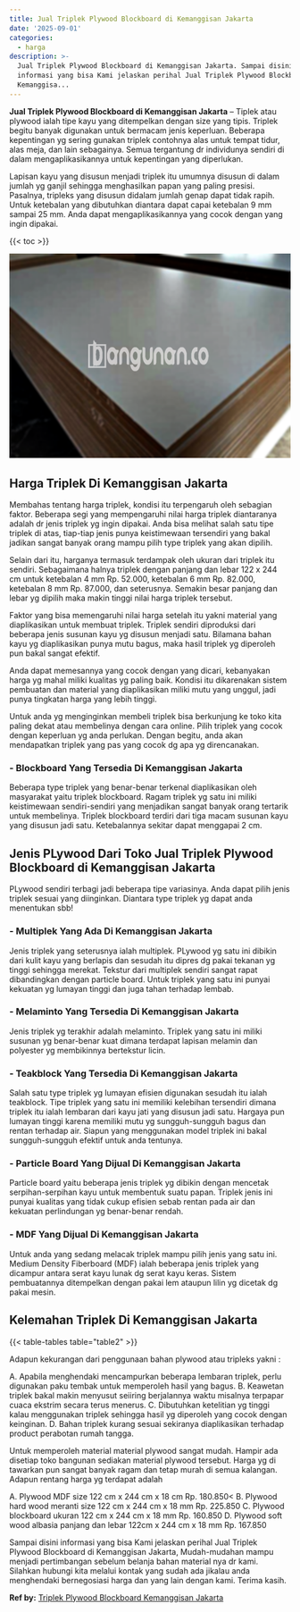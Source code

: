 ```yaml
---
title: Jual Triplek Plywood Blockboard di Kemanggisan Jakarta
date: '2025-09-01'
categories:
  - harga
description: >-
  Jual Triplek Plywood Blockboard di Kemanggisan Jakarta. Sampai disini
  informasi yang bisa Kami jelaskan perihal Jual Triplek Plywood Blockboard di
  Kemanggisa...
---
```


**Jual Triplek Plywood Blockboard di Kemanggisan Jakarta** – Tiplek atau plywood ialah tipe kayu yang ditempelkan dengan size yang tipis. Triplek begitu banyak digunakan untuk bermacam jenis keperluan. Beberapa kepentingan yg sering gunakan triplek contohnya alas untuk tempat tidur, alas meja, dan lain sebagainya. Semua tergantung dr individunya sendiri di dalam mengaplikasikannya untuk kepentingan yang diperlukan.

Lapisan kayu yang disusun menjadi triplek itu umumnya disusun di dalam jumlah yg ganjil sehingga menghasilkan papan yang paling presisi. Pasalnya, tripleks yang disusun didalam jumlah genap dapat tidak rapih. Untuk ketebalan yang dibutuhkan diantara dapat capai ketebalan 9 mm sampai 25 mm. Anda dapat mengaplikasikannya yang cocok dengan yang ingin dipakai.

{{< toc >}}

![Jual Triplek Plywood Blockboard di Kemanggisan Jakarta](/images/jual-triplek-murah-31.png)

## Harga Triplek Di Kemanggisan Jakarta

Membahas tentang harga triplek, kondisi itu terpengaruh oleh sebagian faktor. Beberapa segi yang mempengaruhi nilai harga triplek diantaranya adalah dr jenis triplek yg ingin dipakai. Anda bisa melihat salah satu tipe triplek di atas, tiap-tiap jenis punya keistimewaan tersendiri yang bakal jadikan sangat banyak orang mampu pilih type triplek yang akan dipilih.

Selain dari itu, harganya termasuk terdampak oleh ukuran dari triplek itu sendiri. Sebagaimana halnya triplek dengan panjang dan lebar 122 x 244 cm untuk ketebalan 4 mm Rp. 52.000, ketebalan 6 mm Rp. 82.000, ketebalan 8 mm Rp. 87.000, dan seterusnya. Semakin besar panjang dan lebar yg dipilih maka makin tinggi nilai harga triplek tersebut.

Faktor yang bisa memengaruhi nilai harga setelah itu yakni material yang diaplikasikan untuk membuat triplek. Triplek sendiri diproduksi dari beberapa jenis susunan kayu yg disusun menjadi satu. Bilamana bahan kayu yg diaplikasikan punya mutu bagus, maka hasil triplek yg diperoleh pun bakal sangat efektif.

Anda dapat memesannya yang cocok dengan yang dicari, kebanyakan harga yg mahal miliki kualitas yg paling baik. Kondisi itu dikarenakan sistem pembuatan dan material yang diaplikasikan miliki mutu yang unggul, jadi punya tingkatan harga yang lebih tinggi.

Untuk anda yg menginginkan membeli triplek bisa berkunjung ke toko kita paling dekat atau membelinya dengan cara online. Pilih triplek yang cocok dengan keperluan yg anda perlukan. Dengan begitu, anda akan mendapatkan triplek yang pas yang cocok dg apa yg direncanakan.

### \- Blockboard Yang Tersedia Di Kemanggisan Jakarta

Beberapa type triplek yang benar-benar terkenal diaplikasikan oleh masyarakat yaitu triplek blockboard. Ragam triplek yg satu ini miliki keistimewaan sendiri-sendiri yang menjadikan sangat banyak orang tertarik untuk membelinya. Triplek blockboard terdiri dari tiga macam susunan kayu yang disusun jadi satu. Ketebalannya sekitar dapat menggapai 2 cm.

## Jenis PLywood Dari Toko Jual Triplek Plywood Blockboard di Kemanggisan Jakarta

PLywood sendiri terbagi jadi beberapa tipe variasinya. Anda dapat pilih jenis triplek sesuai yang diinginkan. Diantara type triplek yg dapat anda menentukan sbb!

### \- Multiplek Yang Ada Di Kemanggisan Jakarta

Jenis triplek yang seterusnya ialah multiplek. PLywood yg satu ini dibikin dari kulit kayu yang berlapis dan sesudah itu dipres dg pakai tekanan yg tinggi sehingga merekat. Tekstur dari multiplek sendiri sangat rapat dibandingkan dengan particle board. Untuk triplek yang satu ini punyai kekuatan yg lumayan tinggi dan juga tahan terhadap lembab.

### \- Melaminto Yang Tersedia Di Kemanggisan Jakarta

Jenis triplek yg terakhir adalah melaminto. Triplek yang satu ini miliki susunan yg benar-benar kuat dimana terdapat lapisan melamin dan polyester yg membikinnya bertekstur licin.

### \- Teakblock Yang Tersedia Di Kemanggisan Jakarta

Salah satu type triplek yg lumayan efisien digunakan sesudah itu ialah teakblock. Tipe triplek yang satu ini memiliki kelebihan tersendiri dimana triplek itu ialah lembaran dari kayu jati yang disusun jadi satu. Hargaya pun lumayan tinggi karena memiliki mutu yg sungguh-sungguh bagus dan rentan terhadap air. Siapun yang menggunakan model triplek ini bakal sungguh-sungguh efektif untuk anda tentunya.

### \- Particle Board Yang Dijual Di Kemanggisan Jakarta

Particle board yaitu beberapa jenis triplek yg dibikin dengan mencetak serpihan-serpihan kayu untuk membentuk suatu papan. Triplek jenis ini punyai kualitas yang tidak cukup efisien sebab rentan pada air dan kekuatan perlindungan yg benar-benar rendah.

### \- MDF Yang Dijual Di Kemanggisan Jakarta

Untuk anda yang sedang melacak triplek mampu pilih jenis yang satu ini. Medium Density Fiberboard (MDF) ialah beberapa jenis triplek yang dicampur antara serat kayu lunak dg serat kayu keras. Sistem pembuatannya ditempelkan dengan pakai lem ataupun lilin yg dicetak dg pakai mesin.

## Kelemahan Triplek Di Kemanggisan Jakarta

{{< table-tables table="table2" >}}

Adapun kekurangan dari penggunaan bahan plywood atau tripleks yakni :

A. Apabila menghendaki mencampurkan beberapa lembaran triplek, perlu digunakan paku tembak untuk memperoleh hasil yang bagus. B. Keawetan triplek bakal makin menyusut seiiring berjalannya waktu misalnya terpapar cuaca ekstrim secara terus menerus. C. Dibutuhkan ketelitian yg tinggi kalau menggunakan triplek sehingga hasil yg diperoleh yang cocok dengan keinginan. D. Bahan triplek kurang sesuai sekiranya diaplikasikan terhadap product perabotan rumah tangga.

Untuk memperoleh material material plywood sangat mudah. Hampir ada disetiap toko bangunan sediakan material plywood tersebut. Harga yg di tawarkan pun sangat banyak ragam dan tetap murah di semua kalangan. Adapun rentang harga yg terdapat adalah

A. Plywood MDF size 122 cm x 244 cm x 18 cm Rp. 180.850< B. Plywood hard wood meranti size 122 cm x 244 cm x 18 mm Rp. 225.850 C. Plywood blockboard ukuran 122 cm x 244 cm x 18 mm Rp. 160.850 D. Plywood soft wood albasia panjang dan lebar 122cm x 244 cm x 18 mm Rp. 167.850

Sampai disini informasi yang bisa Kami jelaskan perihal Jual Triplek Plywood Blockboard di Kemanggisan Jakarta, Mudah-mudahan mampu menjadi pertimbangan sebelum belanja bahan material nya dr kami. Silahkan hubungi kita melalui kontak yang sudah ada jikalau anda menghendaki bernegosiasi harga dan yang lain dengan kami. Terima kasih.

**Ref by:** [Triplek Plywood Blockboard Kemanggisan Jakarta](https://id.wikipedia.org/wiki/Triplek)
